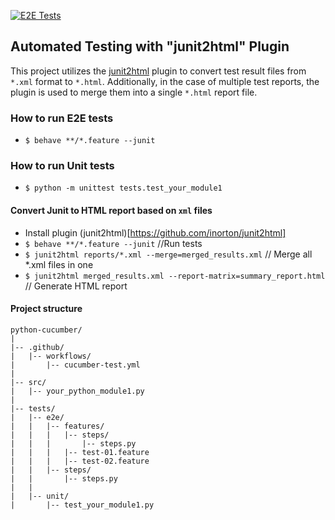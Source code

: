 [![E2E Tests](https://github.com/Ebazhanov/python-cucumber-junit2html-report/actions/workflows/cucumber-tests.yml/badge.svg)](https://github.com/Ebazhanov/python-cucumber-junit2html-report/actions/workflows/cucumber-tests.yml)

## Automated Testing with "junit2html" Plugin

This project utilizes the [junit2html](https://github.com/inorton/junit2html) plugin to convert test result files from `*.xml` format to `*.html`. Additionally, in the case of multiple test reports, the plugin is used to merge them into a single `*.html` report file.

### How to run E2E tests 
- `$ behave **/*.feature --junit`

### How to run Unit tests 
- `$ python -m unittest tests.test_your_module1`

#### Convert Junit to HTML report based on `xml` files
- Install plugin (junit2html)[https://github.com/inorton/junit2html]
- `$ behave **/*.feature --junit` //Run tests
- `$ junit2html reports/*.xml --merge=merged_results.xml` // Merge all *.xml files in one
- `$ junit2html merged_results.xml --report-matrix=summary_report.html` // Generate HTML report

#### Project structure

    python-cucumber/
    |
    |-- .github/
    |   |-- workflows/
    |       |-- cucumber-test.yml
    |
    |-- src/
    |   |-- your_python_module1.py
    |
    |-- tests/
    |   |-- e2e/
    |   |   |-- features/
    |   |   |   |-- steps/
    |   |   |       |-- steps.py
    |   |   |   |-- test-01.feature
    |   |   |   |-- test-02.feature
    |   |   |-- steps/
    |   |       |-- steps.py
    |   |
    |   |-- unit/
    |       |-- test_your_module1.py